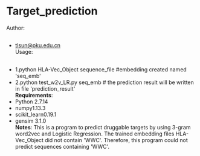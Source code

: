 Target_prediction
===================
Author:
##
- tlsun@pku.edu.cn<br>
Usage:
##
- 1.python HLA-Vec_Object sequence_file #embedding created named 'seq_emb'
- 2.python test_w2v_LR.py seq_emb # the prediction result will be written in file 'prediction_result'<br>
__Requirements__:
- Python 2.7.14
- numpy1.13.3
- scikit_learn0.19.1
- gensim 3.1.0<br>
__Notes__:
This is a program to predict druggable targets by using 3-gram word2vec and Logistic Regression.
The trained embedding files HLA-Vec_Object did not contain 'WWC'. Therefore, this program could not predict sequences containing 'WWC'.
